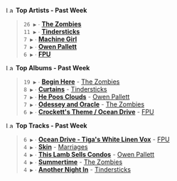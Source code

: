 <!--START_LASTFM_ARTISTS:{"period": "7day", "rows": 5}-->
<a href="https://last.fm" target="_blank"><img src="https://user-images.githubusercontent.com/17434202/215290617-e793598d-d7c9-428f-9975-156db1ba89cc.svg" alt="Last.fm Logo" width="18" height="13"/></a> **Top Artists - Past Week**

> `26 ▶️` ∙ **[The Zombies](https://www.last.fm/music/The+Zombies)**<br/>
> `11 ▶️` ∙ **[Tindersticks](https://www.last.fm/music/Tindersticks)**<br/>
> `7 ▶️` ∙ **[Machine Girl](https://www.last.fm/music/Machine+Girl)**<br/>
> `7 ▶️` ∙ **[Owen Pallett](https://www.last.fm/music/Owen+Pallett)**<br/>
> `6 ▶️` ∙ **[FPU](https://www.last.fm/music/FPU)**<br/>
<!--END_LASTFM_ARTISTS-->

<!--START_LASTFM_ALBUMS:{"period": "7day", "rows": 5}-->
<a href="https://last.fm" target="_blank"><img src="https://user-images.githubusercontent.com/17434202/215290617-e793598d-d7c9-428f-9975-156db1ba89cc.svg" alt="Last.fm Logo" width="18" height="13"/></a> **Top Albums - Past Week**

> `19 ▶️` ∙ **[Begin Here](https://www.last.fm/music/The+Zombies/Begin+Here)** - [The Zombies](https://www.last.fm/music/The+Zombies)<br/>
> `8 ▶️` ∙ **[Curtains](https://www.last.fm/music/Tindersticks/Curtains)** - [Tindersticks](https://www.last.fm/music/Tindersticks)<br/>
> `7 ▶️` ∙ **[He Poos Clouds](https://www.last.fm/music/Owen+Pallett/He+Poos+Clouds)** - [Owen Pallett](https://www.last.fm/music/Owen+Pallett)<br/>
> `7 ▶️` ∙ **[Odessey and Oracle](https://www.last.fm/music/The+Zombies/Odessey+and+Oracle)** - [The Zombies](https://www.last.fm/music/The+Zombies)<br/>
> `6 ▶️` ∙ **[Crockett's Theme / Ocean Drive](https://www.last.fm/music/FPU/Crockett%27s+Theme+%2F+Ocean+Drive)** - [FPU](https://www.last.fm/music/FPU)<br/>
<!--END_LASTFM_ALBUMS-->

<!--START_LASTFM_TRACKS:{"period": "7day", "rows": 5}-->
<a href="https://last.fm" target="_blank"><img src="https://user-images.githubusercontent.com/17434202/215290617-e793598d-d7c9-428f-9975-156db1ba89cc.svg" alt="Last.fm Logo" width="18" height="13"/></a> **Top Tracks - Past Week**

> `6 ▶️` ∙ **[Ocean Drive - Tiga's White Linen Vox](https://www.last.fm/music/FPU/_/Ocean+Drive+-+Tiga%27s+White+Linen+Vox)** - [FPU](https://www.last.fm/music/FPU)<br/>
> `4 ▶️` ∙ **[Skin](https://www.last.fm/music/Marriages/_/Skin)** - [Marriages](https://www.last.fm/music/Marriages)<br/>
> `4 ▶️` ∙ **[This Lamb Sells Condos](https://www.last.fm/music/Owen+Pallett/_/This+Lamb+Sells+Condos)** - [Owen Pallett](https://www.last.fm/music/Owen+Pallett)<br/>
> `4 ▶️` ∙ **[Summertime](https://www.last.fm/music/The+Zombies/_/Summertime)** - [The Zombies](https://www.last.fm/music/The+Zombies)<br/>
> `4 ▶️` ∙ **[Another Night In](https://www.last.fm/music/Tindersticks/_/Another+Night+In)** - [Tindersticks](https://www.last.fm/music/Tindersticks)<br/>
<!--END_LASTFM_TRACKS-->